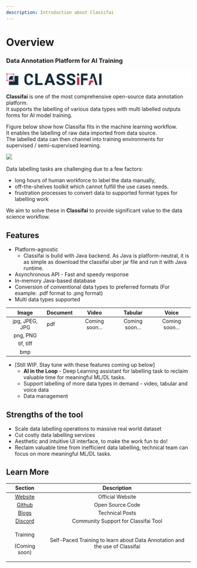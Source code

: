 ```yaml
---
description: Introduction about Classifai
---
```


# Overview

### Data Annotation Platform for AI Training

![](.gitbook/assets/classifai_logo_horizontal_dark.jpg)

**Classifai** is one of the most comprehensive open-source data annotation platform.  
 It supports the labelling of various data types with multi labelled outputs forms for AI model training.

Figure below show how Classifai fits in the machine learning workflow.  
It enables the labelling of raw data imported from data source.   
The labelled data can then channel into training environments for supervised / semi-supervised learning.

![](.gitbook/assets/classifai_workflow_0_0.gif)

Data labelling tasks are challenging due to a few factors:

* long hours of human workforce to label the data manually,
* off-the-shelves toolkit which cannot fulfill the use cases needs.
* frustration processes to convert data to supported format types for labelling work

We aim to solve these in **Classifai** to provide significant value to the data science workflow.

## Features

* Platform-agnostic
  * Classifai is build with Java backend. As Java is platform-neutral, it is as simple as download the classifai uber jar file and run it with Java runtime.
* Asynchronous API - Fast and speedy response
* In-memory Java-based database
* Conversion of conventional data types to preferred formats \(For example: .pdf format to .png format\)
* Multi data types supported

| Image | Document | Video | Tabular | Voice |
| :---: | :--- | :---: | :---: | :---: |
| jpg, JPEG, JPG | pdf | Coming soon... | Coming soon... | Coming soon... |
| png, PNG |  |  |  |  |
| tif, tiff |  |  |  |  |
| bmp |  |  |  |  |

* \[Still WIP. Stay tune with these features coming up below\]
  * **AI in the Loop** - Deep Learning assistant for labelling task to reclaim valuable time for meaningful ML/DL tasks.
  * Support labelling of more data types in demand - video, tabular and voice data
  * Data management

## Strengths of the tool

* Scale data labelling operations to massive real world dataset
* Cut costly data labelling services
* Aesthetic and intuitive UI interface, to make the work fun to do!
* Reclaim valuable time from inefficient data labelling, technical team can focus on more meaningful ML/DL tasks.

## Learn More

<table>
  <thead>
    <tr>
      <th style="text-align:center">Section</th>
      <th style="text-align:center">Description</th>
    </tr>
  </thead>
  <tbody>
    <tr>
      <td style="text-align:center"><a href="https://classifai.ai/">Website</a>
      </td>
      <td style="text-align:center">Official Website</td>
    </tr>
    <tr>
      <td style="text-align:center"><a href="https://github.com/CertifaiAI/classifai">Github</a>
      </td>
      <td style="text-align:center">Open Source Code</td>
    </tr>
    <tr>
      <td style="text-align:center"><a href="https://medium.com/@codenamewei">Blogs</a>
      </td>
      <td style="text-align:center">Technical Posts</td>
    </tr>
    <tr>
      <td style="text-align:center"><a href="https://discord.com/invite/WsBFgNP">Discord</a>
      </td>
      <td style="text-align:center">Community Support for Classifai Tool</td>
    </tr>
    <tr>
      <td style="text-align:center">
        <p>Training</p>
        <p>(Coming soon)</p>
      </td>
      <td style="text-align:center">Self-Paced Training to learn about Data Annotation and the use of Classifai</td>
    </tr>
  </tbody>
</table>



